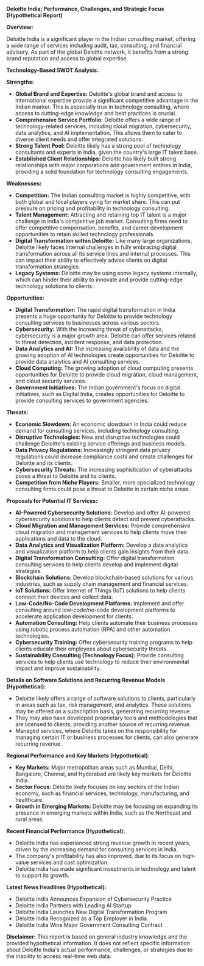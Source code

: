 **Deloitte India: Performance, Challenges, and Strategic Focus (Hypothetical Report)**

**Overview:**

Deloitte India is a significant player in the Indian consulting market, offering a wide range of services including audit, tax, consulting, and financial advisory. As part of the global Deloitte network, it benefits from a strong brand reputation and access to global expertise.

**Technology-Based SWOT Analysis:**

**Strengths:**

*   **Global Brand and Expertise:** Deloitte's global brand and access to international expertise provide a significant competitive advantage in the Indian market. This is especially true in technology consulting, where access to cutting-edge knowledge and best practices is crucial.
*   **Comprehensive Service Portfolio:** Deloitte offers a wide range of technology-related services, including cloud migration, cybersecurity, data analytics, and AI implementation. This allows them to cater to diverse client needs and offer integrated solutions.
*   **Strong Talent Pool:** Deloitte likely has a strong pool of technology consultants and experts in India, given the country's large IT talent base.
*   **Established Client Relationships:** Deloitte has likely built strong relationships with major corporations and government entities in India, providing a solid foundation for technology consulting engagements.

**Weaknesses:**

*   **Competition:** The Indian consulting market is highly competitive, with both global and local players vying for market share. This can put pressure on pricing and profitability in technology consulting.
*   **Talent Management:** Attracting and retaining top IT talent is a major challenge in India's competitive job market. Consulting firms need to offer competitive compensation, benefits, and career development opportunities to retain skilled technology professionals.
*   **Digital Transformation within Deloitte:** Like many large organizations, Deloitte likely faces internal challenges in fully embracing digital transformation across all its service lines and internal processes. This can impact their ability to effectively advise clients on digital transformation strategies.
*   **Legacy Systems:** Deloitte may be using some legacy systems internally, which can hinder their ability to innovate and provide cutting-edge technology solutions to clients.

**Opportunities:**

*   **Digital Transformation:** The rapid digital transformation in India presents a huge opportunity for Deloitte to provide technology consulting services to businesses across various sectors.
*   **Cybersecurity:** With the increasing threat of cyberattacks, cybersecurity is a major growth area. Deloitte can offer services related to threat detection, incident response, and data protection.
*   **Data Analytics and AI:** The increasing availability of data and the growing adoption of AI technologies create opportunities for Deloitte to provide data analytics and AI consulting services.
*   **Cloud Computing:** The growing adoption of cloud computing presents opportunities for Deloitte to provide cloud migration, cloud management, and cloud security services.
*   **Government Initiatives:** The Indian government's focus on digital initiatives, such as Digital India, creates opportunities for Deloitte to provide consulting services to government agencies.

**Threats:**

*   **Economic Slowdown:** An economic slowdown in India could reduce demand for consulting services, including technology consulting.
*   **Disruptive Technologies:** New and disruptive technologies could challenge Deloitte's existing service offerings and business models.
*   **Data Privacy Regulations:** Increasingly stringent data privacy regulations could increase compliance costs and create challenges for Deloitte and its clients.
*   **Cybersecurity Threats:** The increasing sophistication of cyberattacks poses a threat to Deloitte and its clients.
*   **Competition from Niche Players:** Smaller, more specialized technology consulting firms could pose a threat to Deloitte in certain niche areas.

**Proposals for Potential IT Services:**

*   **AI-Powered Cybersecurity Solutions:** Develop and offer AI-powered cybersecurity solutions to help clients detect and prevent cyberattacks.
*   **Cloud Migration and Management Services:** Provide comprehensive cloud migration and management services to help clients move their applications and data to the cloud.
*   **Data Analytics and Visualization Platform:** Develop a data analytics and visualization platform to help clients gain insights from their data.
*   **Digital Transformation Consulting:** Offer digital transformation consulting services to help clients develop and implement digital strategies.
*   **Blockchain Solutions:** Develop blockchain-based solutions for various industries, such as supply chain management and financial services.
*   **IoT Solutions:** Offer Internet of Things (IoT) solutions to help clients connect their devices and collect data.
*   **Low-Code/No-Code Development Platforms:** Implement and offer consulting around low-code/no-code development platforms to accelerate application development for clients.
*   **Automation Consulting:** Help clients automate their business processes using robotic process automation (RPA) and other automation technologies.
*   **Cybersecurity Training:** Offer cybersecurity training programs to help clients educate their employees about cybersecurity threats.
*   **Sustainability Consulting (Technology Focus):** Provide consulting services to help clients use technology to reduce their environmental impact and improve sustainability.

**Details on Software Solutions and Recurring Revenue Models (Hypothetical):**

*   Deloitte likely offers a range of software solutions to clients, particularly in areas such as tax, risk management, and analytics. These solutions may be offered on a subscription basis, generating recurring revenue.
*   They may also have developed proprietary tools and methodologies that are licensed to clients, providing another source of recurring revenue.
*   Managed services, where Deloitte takes on the responsibility for managing certain IT or business processes for clients, can also generate recurring revenue.

**Regional Performance and Key Markets (Hypothetical):**

*   **Key Markets:** Major metropolitan areas such as Mumbai, Delhi, Bangalore, Chennai, and Hyderabad are likely key markets for Deloitte India.
*   **Sector Focus:** Deloitte likely focuses on key sectors of the Indian economy, such as financial services, technology, manufacturing, and healthcare.
*   **Growth in Emerging Markets:** Deloitte may be focusing on expanding its presence in emerging markets within India, such as the Northeast and rural areas.

**Recent Financial Performance (Hypothetical):**

*   Deloitte India has experienced strong revenue growth in recent years, driven by the increasing demand for consulting services in India.
*   The company's profitability has also improved, due to its focus on high-value services and cost optimization.
*   Deloitte India has made significant investments in technology and talent to support its growth.

**Latest News Headlines (Hypothetical):**

*   Deloitte India Announces Expansion of Cybersecurity Practice
*   Deloitte India Partners with Leading AI Startup
*   Deloitte India Launches New Digital Transformation Program
*   Deloitte India Recognized as a Top Employer in India
*   Deloitte India Wins Major Government Consulting Contract

**Disclaimer:** This report is based on general industry knowledge and the provided hypothetical information. It does not reflect specific information about Deloitte India's actual performance, challenges, or strategies due to the inability to access real-time web data.